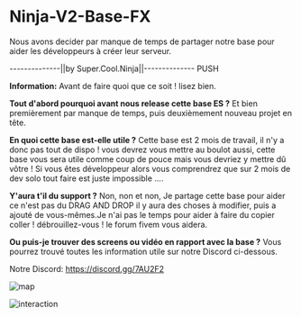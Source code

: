 # Ninja-V2-Base-FX
Nous avons decider par manque de temps de partager notre base pour aider les développeurs à créer leur serveur.


--------------||by Super.Cool.Ninja||--------------
PUSH

**Information:**
Avant de faire quoi que ce soit ! lisez bien.

**Tout d'abord pourquoi avant nous release cette base ES ?**
Et bien premièrement par manque de temps, puis deuxièmement nouveau projet en tête.

**En quoi cette base est-elle utile ?**
Cette base est 2 mois de travail, il n'y a donc pas tout de dispo !
vous devrez vous mettre au boulot aussi, cette base vous sera utile comme coup de pouce mais vous devriez y mettre dû vôtre !
Si vous êtes développeur alors vous comprendrez que sur 2 mois de dev solo tout faire est juste impossible ....


**Y'aura t'il du support ?**
Non, non et non, Je partage cette base pour aider ce n'est pas du DRAG AND DROP il y aura des choses à modifier, 
puis a ajouté de vous-mêmes.Je n'ai pas le temps pour aider à faire du copier coller !
débrouillez-vous ! le forum fivem vous aidera.


**Ou puis-je trouver des screens ou vidéo en rapport avec la base ?**
Vous pourrez trouvé toutes les information utile sur notre Discord ci-dessous.

Notre Discord:
https://discord.gg/7AU2F2

![map](https://user-images.githubusercontent.com/28671231/67978230-eea9d400-fc19-11e9-98ef-7bcb5c0905c3.png)


![interaction](https://user-images.githubusercontent.com/28671231/67978298-1436dd80-fc1a-11e9-9cfd-572687ca2e88.png)
